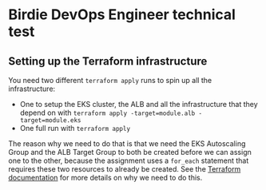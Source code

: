 # Birdie DevOps Engineer technical test

## Setting up the Terraform infrastructure

You need two different `terraform apply` runs to spin up all the infrastructure:

- One to setup the EKS cluster, the ALB and all the infrastructure that they depend on with `terraform apply -target=module.alb -target=module.eks`
- One full run with `terraform apply`

The reason why we need to do that is that we need the EKS Autoscaling Group and the ALB Target Group to both be created before we can assign one to the other, because the assignment uses a `for_each` statement that requires these two resources to already be created. See the [Terraform documentation](https://www.terraform.io/language/meta-arguments/for_each#limitations-on-values-used-in-for_each) for more details on why we need to do this.
